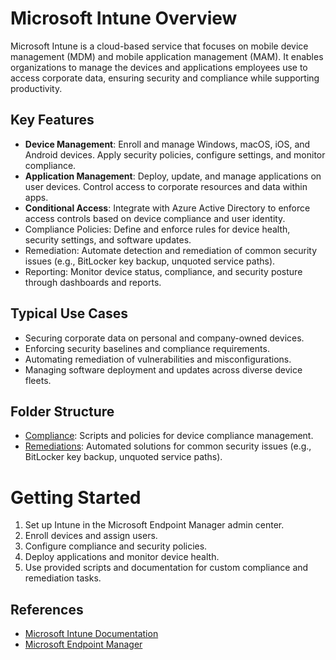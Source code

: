 # Microsoft Intune Overview

Microsoft Intune is a cloud-based service that focuses on mobile device management (MDM) and mobile application management (MAM). It enables organizations to manage the devices and applications employees use to access corporate data, ensuring security and compliance while supporting productivity.

## Key Features

- **Device Management**: Enroll and manage Windows, macOS, iOS, and Android devices. Apply security policies, configure settings, and monitor compliance.
- **Application Management**: Deploy, update, and manage applications on user devices. Control access to corporate resources and data within apps.
- **Conditional Access**: Integrate with Azure Active Directory to enforce access controls based on device compliance and user identity.
- Compliance Policies: Define and enforce rules for device health, security settings, and software updates.
- Remediation: Automate detection and remediation of common security issues (e.g., BitLocker key backup, unquoted service paths).
- Reporting: Monitor device status, compliance, and security posture through dashboards and reports.

## Typical Use Cases

- Securing corporate data on personal and company-owned devices.
- Enforcing security baselines and compliance requirements.
- Automating remediation of vulnerabilities and misconfigurations.
- Managing software deployment and updates across diverse device fleets.

## Folder Structure

- [Compliance](./Compliance/README.md): Scripts and policies for device compliance management.
- [Remediations](./Remediations/README.md): Automated solutions for common security issues (e.g., BitLocker key backup, unquoted service paths).

# Getting Started

1. Set up Intune in the Microsoft Endpoint Manager admin center.
2. Enroll devices and assign users.
3. Configure compliance and security policies.
4. Deploy applications and monitor device health.
5. Use provided scripts and documentation for custom compliance and remediation tasks.

## References
- [Microsoft Intune Documentation](https://learn.microsoft.com/en-us/intune/intune-service/fundamentals/what-is-intune)
- [Microsoft Endpoint Manager](https://learn.microsoft.com/en-us/intune/endpoint-manager-overview)
